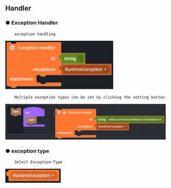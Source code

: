 ## Handler

### ● Exception Handler

        exception handling

![](../../img/assets/image%20%28231%29.png)

        Multiple exception types can be set by clicking the setting button

![](../../img/assets/image%20%28241%29.png)

### ● exception type

        Select Exception-Type

![type : RuntimeException, InvalidArgumentException, TransferException](../../img/assets/image%20%28290%29.png)
